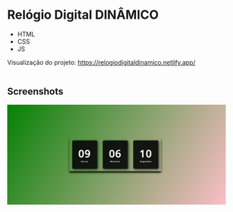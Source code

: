 # Relógio Digital DINÂMICO 
- HTML
- CSS
- JS

Visualização do projeto: https://relogiodigitaldinamico.netlify.app/
<br><br>

## Screenshots

<p align="center">
  <img src="screenshot.do.projeto.png" align="center"></img>
</p>
